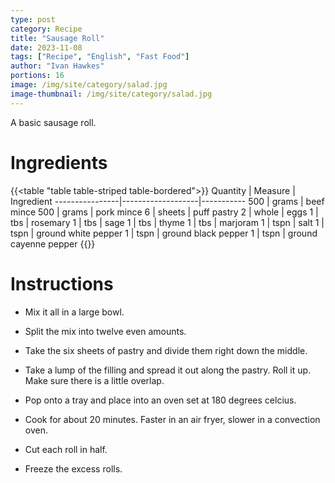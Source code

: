 ```yaml
---
type: post
category: Recipe
title: "Sausage Roll"
date: 2023-11-08
tags: ["Recipe", "English", "Fast Food"]
author: "Ivan Hawkes"
portions: 16
image: /img/site/category/salad.jpg
image-thumbnail: /img/site/category/salad.jpg
---
```


A basic sausage roll.
<!--more-->

# Ingredients

{{<table "table table-striped table-bordered">}}
Quantity		| Measure 			| Ingredient
----------------|-------------------|-----------
500				| grams				| beef mince
500				| grams				| pork mince
6				| sheets			| puff pastry
2				| whole				| eggs
1				| tbs				| rosemary
1				| tbs				| sage
1				| tbs				| thyme
1				| tbs				| marjoram
1				| tspn				| salt
1				| tspn				| ground white pepper
1				| tspn				| ground black pepper
1				| tspn				| ground cayenne pepper
{{</table>}}

# Instructions

* Mix it all in a large bowl.

* Split the mix into twelve even amounts.

* Take the six sheets of pastry and divide them right down the middle.

* Take a lump of the filling and spread it out along the pastry. Roll it up. Make sure there is a little overlap.

* Pop onto a tray and place into an oven set at 180 degrees celcius.

* Cook for about 20 minutes. Faster in an air fryer, slower in a convection oven.

* Cut each roll in half.

* Freeze the excess rolls.